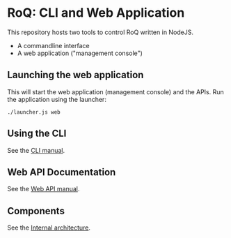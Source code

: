 RoQ: CLI and Web Application
============================

This repository hosts two tools to control RoQ written in NodeJS.

* A commandline interface 
* A web application ("management console")


Launching the web application
-----------------------------
This will start the web application (management console) and the APIs. Run the application using the launcher:

    ./launcher.js web


Using the CLI
-------------

See the [CLI manual](docs/MANUAL.cli.md).


Web API Documentation
---------------------

See the [Web API manual](docs/MANUAL.api.md).


Components
----------

See the [Internal architecture](docs/architecture.md).


